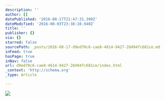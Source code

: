 ```yaml
---
description: ''
author: []
datePublished: '2016-08-17T21:47:31.399Z'
dateModified: '2016-08-03T23:38:10.940Z'
title: ''
publisher: {}
via: {}
starred: false
sourcePath: _posts/2016-08-17-d9ed70c6-cae8-4614-9427-28494fc681ce.md
inFeed: true
hasPage: true
inNav: false
url: d9ed70c6-cae8-4614-9427-28494fc681ce/index.html
_context: 'http://schema.org'
_type: Article

---
```

![](https://the-grid-user-content.s3-us-west-2.amazonaws.com/6230e93f-48ab-40a1-900c-151527d1d02c.jpg)